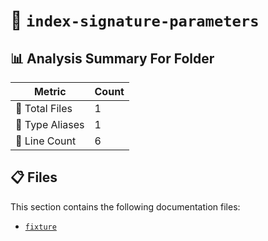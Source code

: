 # 📁 `index-signature-parameters`

## 📊 Analysis Summary For Folder

| Metric | Count |
|--------|-------|
| 📁 Total Files | 1 |
| 📑 Type Aliases | 1 |
| 🔢 Line Count | 6 |


## 📋 Files

This section contains the following documentation files:

- [`fixture`](./fixture.md)